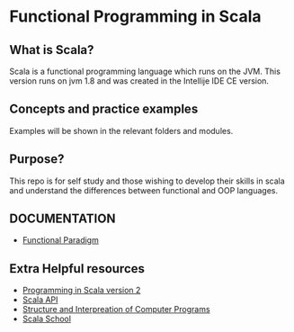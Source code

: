 # Functional Programming in Scala

## What is Scala?
Scala is a functional programming language which runs on the JVM. This version runs on jvm 1.8 and was created in the Intellije IDE CE version.

## Concepts and practice examples
Examples will be shown in the relevant folders and modules.

## Purpose?
This repo is for self study and those wishing to develop their skills in scala and understand the differences between functional and OOP languages.

## DOCUMENTATION
- [Functional Paradigm](documentation/FunctionalParadigm/)

## Extra Helpful resources
- [Programming in Scala version 2](http://ccfit.nsu.ru/~den/Scala/programming_in_scala_2nd.pdf)
- [Scala API](http://www.scala-lang.org/api/current/)
- [Structure and Interpreation of Computer Programs](https://mitpress.mit.edu/sicp/full-text/book/book.html)
- [Scala School](http://twitter.github.com/scala_school/)